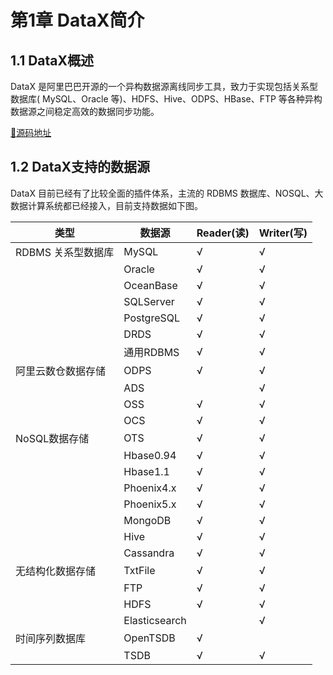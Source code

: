 # 第1章 DataX简介

## 1.1 DataX概述

DataX 是阿里巴巴开源的一个异构数据源离线同步工具，致力于实现包括关系型数据库( MySQL、Oracle 等)、HDFS、Hive、ODPS、HBase、FTP 等各种异构数据源之间稳定高效的数据同步功能。

[:link:源码地址](https://github.com/alibaba/DataX)

## 1.2 DataX支持的数据源

DataX 目前已经有了比较全面的插件体系，主流的 RDBMS 数据库、NOSQL、大数据计算系统都已经接入，目前支持数据如下图。

| 类型               | 数据源        | Reader(读) | Writer(写) |
| ---------------------------- | ----------------------- | -------------------- | -------------------- |
| RDBMS 关系型数据库 | MySQL         | √          | √          |
|                              | Oracle        | √          | √          |
|                              | OceanBase     | √          | √          |
|                              | SQLServer     | √          | √          |
|                              | PostgreSQL    | √          | √          |
|                              | DRDS          | √          | √          |
|                              | 通用RDBMS     | √          | √          |
| 阿里云数仓数据存储 | ODPS          | √          | √          |
|                              | ADS           |                      | √          |
|                              | OSS           | √          | √          |
|                              | OCS           | √          | √          |
| NoSQL数据存储      | OTS           | √          | √          |
|                              | Hbase0.94     | √          | √          |
|                              | Hbase1.1      | √          | √          |
|                              | Phoenix4.x    | √          | √          |
|                              | Phoenix5.x    | √          | √          |
|                              | MongoDB       | √          | √          |
|                              | Hive          | √          | √          |
|                              | Cassandra     | √          | √          |
| 无结构化数据存储   | TxtFile       | √          | √          |
|                              | FTP           | √          | √          |
|                              | HDFS          | √          | √          |
|                              | Elasticsearch |                      | √          |
| 时间序列数据库     | OpenTSDB      | √          |                      |
|                              | TSDB          | √          | √          |